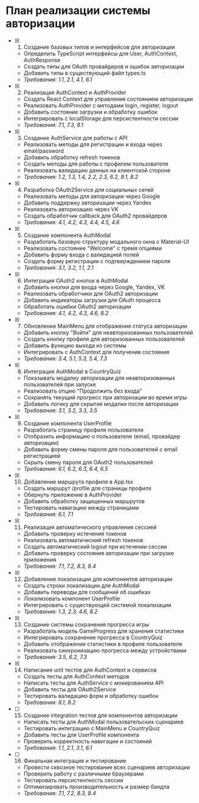 # План реализации системы авторизации

- [x] 1. Создание базовых типов и интерфейсов для авторизации





  - Определить TypeScript интерфейсы для User, AuthContext, AuthResponse
  - Создать типы для OAuth провайдеров и ошибок авторизации
  - Добавить типы в существующий файл types.ts
  - _Требования: 1.1, 2.1, 4.1, 6.1_

- [x] 2. Реализация AuthContext и AuthProvider





  - Создать React Context для управления состоянием авторизации
  - Реализовать AuthProvider с методами login, register, logout
  - Добавить состояние загрузки и обработку ошибок
  - Интегрировать с localStorage для персистентности сессии
  - _Требования: 7.1, 7.3, 8.1_

- [x] 3. Создание AuthService для работы с API





  - Реализовать методы для регистрации и входа через email/password
  - Добавить обработку refresh токенов
  - Создать методы для работы с профилем пользователя
  - Реализовать валидацию данных на клиентской стороне
  - _Требования: 1.2, 1.3, 1.4, 2.2, 2.3, 6.2, 8.1, 8.2_

- [x] 4. Разработка OAuth2Service для социальных сетей





  - Реализовать методы для авторизации через Google
  - Добавить поддержку авторизации через Yandex
  - Реализовать авторизацию через VK
  - Создать обработчик callback для OAuth2 провайдеров
  - _Требования: 4.1, 4.2, 4.3, 4.4, 4.5, 4.6_

- [x] 5. Создание компонента AuthModal





  - Разработать базовую структуру модального окна с Material-UI
  - Реализовать состояние "Welcome" с тремя опциями
  - Добавить форму входа с валидацией полей
  - Создать форму регистрации с подтверждением пароля
  - _Требования: 3.1, 3.2, 1.1, 2.1_

- [x] 6. Интеграция OAuth2 кнопок в AuthModal





  - Добавить кнопки для входа через Google, Yandex, VK
  - Реализовать обработчики для OAuth2 авторизации
  - Добавить индикаторы загрузки для OAuth процесса
  - Обработать ошибки OAuth2 авторизации
  - _Требования: 4.1, 4.2, 4.3, 4.6, 8.2_

- [x] 7. Обновление MainMenu для отображения статуса авторизации





  - Добавить кнопку "Войти" для неавторизованных пользователей
  - Создать кнопку профиля для авторизованных пользователей
  - Добавить функцию выхода из системы
  - Интегрировать с AuthContext для получения состояния
  - _Требования: 3.4, 5.1, 5.3, 5.4, 7.3_

- [x] 8. Интеграция AuthModal в CountryQuiz










  - Показывать модалку авторизации для неавторизованных пользователей при запуске
  - Реализовать опцию "Продолжить без входа"
  - Сохранять текущий прогресс при авторизации во время игры
  - Добавить логику для скрытия модалки после авторизации
  - _Требования: 3.1, 3.2, 3.3, 3.5_

- [x] 9. Создание компонента UserProfile





  - Разработать страницу профиля пользователя
  - Отобразить информацию о пользователе (email, провайдер авторизации)
  - Добавить форму смены пароля для пользователей с email регистрацией
  - Скрыть смену пароля для OAuth2 пользователей
  - _Требования: 6.1, 6.2, 6.3, 6.4, 6.5_

- [x] 10. Добавление маршрута профиля в App.tsx





  - Создать маршрут /profile для страницы профиля
  - Обернуть приложение в AuthProvider
  - Добавить обработку защищенных маршрутов
  - Тестировать навигацию между страницами
  - _Требования: 6.1, 7.1_

- [x] 11. Реализация автоматического управления сессией





  - Добавить проверку истечения токенов
  - Реализовать автоматический refresh токенов
  - Создать автоматический logout при истечении сессии
  - Добавить проверку состояния авторизации при загрузке приложения
  - _Требования: 7.1, 7.2, 8.3, 8.4_

- [x] 12. Добавление локализации для компонентов авторизации





  - Создать строки локализации для AuthModal
  - Добавить переводы для сообщений об ошибках
  - Локализовать компонент UserProfile
  - Интегрировать с существующей системой локализации
  - _Требования: 1.3, 2.3, 4.6, 8.2_

- [x] 13. Создание системы сохранения прогресса игры





  - Разработать модель GameProgress для хранения статистики
  - Интегрировать сохранение прогресса в CountryQuiz
  - Добавить отображение статистики в профиле пользователя
  - Реализовать синхронизацию прогресса между устройствами
  - _Требования: 3.5, 6.2, 7.3_

- [x] 14. Написание unit тестов для AuthContext и сервисов





  - Создать тесты для AuthContext методов
  - Написать тесты для AuthService с мокированием API
  - Добавить тесты для OAuth2Service
  - Тестировать валидацию форм и обработку ошибок
  - _Требования: 8.1, 8.2_

- [ ] 15. Создание integration тестов для компонентов авторизации
  - Написать тесты для AuthModal пользовательских сценариев
  - Тестировать интеграцию с MainMenu и CountryQuiz
  - Добавить тесты для UserProfile компонента
  - Проверить корректность навигации и состояний
  - _Требования: 1.1, 2.1, 3.1, 6.1_

- [ ] 16. Финальная интеграция и тестирование
  - Провести сквозное тестирование всех сценариев авторизации
  - Проверить работу с различными браузерами
  - Тестировать персистентность сессии
  - Оптимизировать производительность и размер бандла
  - _Требования: 7.1, 7.2, 8.3, 8.4_